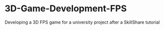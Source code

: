 # 3D-Game-Development-FPS
Developing a 3D FPS game for a university project after a SkillShare tutorial
